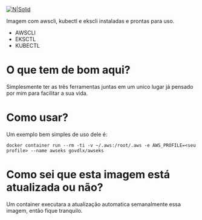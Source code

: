[![N|Solid](https://railsadventures.files.wordpress.com/2018/12/aws_eks_logo.png)](https://aws.amazon.com/pt/eks/)

Imagem com awscli, kubectl e ekscli instaladas e prontas para uso.

  - AWSCLI
  - EKSCTL
  - KUBECTL

# O que tem de bom aqui?
Simplesmente ter as três ferramentas juntas em um unico lugar já pensado por mim para facilitar a sua vida.

# Como usar?
Um exemplo bem simples de uso dele é:

```docker container run --rm -ti -v ~/.aws:/root/.aws -e AWS_PROFILE=<seu profile> --name awseks govdlx/awseks```

# Como sei que esta imagem está atualizada ou não?
Um container executara a atualização automatica semanalmente essa imagem, então fique tranquilo.


